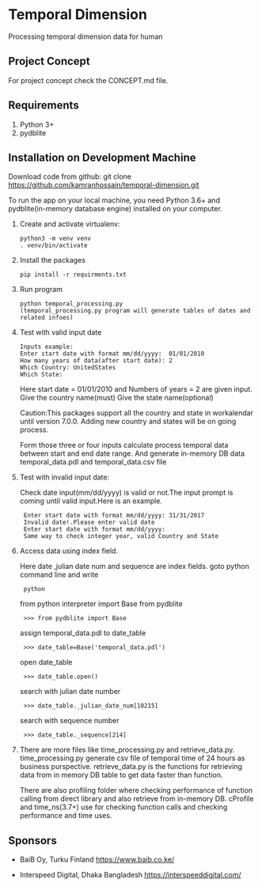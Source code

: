 Temporal Dimension
==================

Processing temporal dimension data for human

Project Concept
---------------
For project concept check the CONCEPT.md file.

Requirements
------------
1.  Python 3+
2.  pydblite


Installation on Development Machine
-----------------------------------

Download code from github: git clone https://github.com/kamranhossain/temporal-dimension.git

To run the app on your local machine, you need Python 3.6+ and pydblite(in-memory database engine) installed on your computer.

1.  Create and activate virtualenv:

        python3 -m venv venv
        . venv/bin/activate

2.  Install the packages

        pip install -r requirments.txt

3.  Run program

        python temporal_processing.py
        (temporal_processing.py program will generate tables of dates and related infoes)

4.  Test with valid input date

        Inputs example: 
        Enter start date with format mm/dd/yyyy:  01/01/2010
        How many years of data(after start date): 2
        Which Country: UnitedStates
        Which State:

    Here start date = 01/01/2010 and
    Numbers of years = 2 are given input.
    Give the country name(must)
    Give the state name(optional)

    Caution:This packages support all the country and state in workalendar until version 7.0.0. Adding new country and states will be on going process.

    Form those three or four inputs calculate process temporal data between start and end date range. And generate in-memory DB data temporal_data.pdl and temporal_data.csv file

5. Test with invalid input date:

    Check date input(mm/dd/yyyy) is valid or not.The input prompt is coming until valid input.Here is an example.

        Enter start date with format mm/dd/yyyy: 31/31/2017
        Invalid date!.Please enter valid date
        Enter start date with format mm/dd/yyyy:
        Same way to check integer year, valid Country and State
        
6. Access data using index field.

    Here date ,julian date num and sequence are index fields.
    goto python command line and write 
    
        python
    
    from python interpreter import Base from pydblite
    
        >>> from pydblite import Base
    
    assign temporal_data.pdl to date_table
    
        >>> date_table=Base('temporal_data.pdl') 
    
    open date_table

        >>> date_table.open()
    
    search with julian date number
    
        >>> date_table._julian_date_num[10215]
    
    search with sequence number
    
        >>> date_table._sequence[214]

7.  There are more files like time_processing.py and retrieve_data.py.
    time_processing.py generate csv file of temporal time of 24 hours as business purspective.
    retrieve_data.py is the functions for retrieving data from in memory DB table to get data faster than function.

    There are also profiling folder where checking performance of function calling from direct library and also retrieve from in-memory DB. cProfile and time_ns(3.7+) use for checking function calls and checking performance and time uses.

Sponsors
--------

* BaiB Oy, Turku Finland <https://www.baib.co.ke/>
  
* Interspeed Digital, Dhaka Bangladesh <https://interspeeddigital.com/>